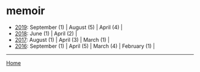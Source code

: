 # memoir

  * [2019](./memoir-2019.md): 
      September (1) | 
      August (5) | 
      April (4) | 
  * [2018](./memoir-2018.md): 
      June (1) | 
      April (2) | 
  * [2017](./memoir-2017.md): 
      August (1) | 
      April (3) | 
      March (1) | 
  * [2016](./memoir-2016.md): 
      September (1) | 
      April (5) | 
      March (4) | 
      February (1) | 

----

[Home](../)
